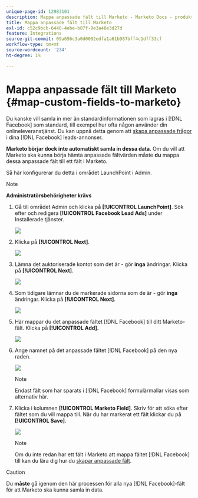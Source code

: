 ```yaml
---
unique-page-id: 12983101
description: Mappa anpassade fält till Marketo - Marketo Docs - produktdokumentation
title: Mappa anpassade fält till Marketo
exl-id: c52c9bcb-6448-4ebe-b87f-9e3a48e3d27d
feature: Integrations
source-git-commit: 09a656c3a0d0002edfa1a61b987bff4c1dff33cf
workflow-type: tm+mt
source-wordcount: '234'
ht-degree: 1%

---
```


# Mappa anpassade fält till Marketo {#map-custom-fields-to-marketo}

Du kanske vill samla in mer än standardinformationen som lagras i [!DNL Facebook] som standard, till exempel hur ofta någon använder din onlineleveranstjänst. Du kan uppnå detta genom att [skapa anpassade frågor](https://www.facebook.com/business/help/774623835981457?helpref=uf_permalink) i dina [!DNL Facebook] leads-annonser.

**Marketo börjar dock inte automatiskt samla in dessa data**. Om du vill att Marketo ska kunna börja hämta anpassade fältvärden måste **du** mappa dessa anpassade fält till ett fält i Marketo.

Så här konfigurerar du detta i området LaunchPoint i Admin.

>[!NOTE]
>
>**Administratörsbehörigheter krävs**

1. Gå till området Admin och klicka på **[!UICONTROL LaunchPoint]**. Sök efter och redigera **[!UICONTROL Facebook Lead Ads]** under Installerade tjänster.

   ![](assets/image2017-10-24-9-3a32-3a16.png)

1. Klicka på **[!UICONTROL Next]**.

   ![](assets/image2017-10-24-14-3a55-3a13.png)

1. Lämna det auktoriserade kontot som det är - gör **inga** ändringar. Klicka på **[!UICONTROL Next]**.

   ![](assets/image2017-10-24-14-3a56-3a48.png)

1. Som tidigare lämnar du de markerade sidorna som de är - gör **inga** ändringar. Klicka på **[!UICONTROL Next]**.

   ![](assets/image2017-10-24-15-3a0-3a54.png)

1. Här mappar du det anpassade fältet [!DNL Facebook] till ditt Marketo-fält. Klicka på **[!UICONTROL Add].**

   ![](assets/image2017-10-24-9-3a33-3a49.png)

1. Ange namnet på det anpassade fältet [!DNL Facebook] på den nya raden.

   ![](assets/image2017-10-24-9-3a37-3a3.png)

   >[!NOTE]
   >
   >Endast fält som har sparats i [!DNL Facebook] formulärmallar visas som alternativ här.

1. Klicka i kolumnen **[!UICONTROL Marketo Field]**. Skriv för att söka efter fältet som du vill mappa till. När du har markerat ett fält klickar du på **[!UICONTROL Save]**.

   ![](assets/image2017-10-24-11-3a16-3a42.png)

   >[!NOTE]
   >
   >Om du inte redan har ett fält i Marketo att mappa fältet [!DNL Facebook] till kan du lära dig hur du [skapar anpassade fält](/help/marketo/product-docs/administration/field-management/create-a-custom-field-in-marketo.md).

>[!CAUTION]
>
>Du **måste** gå igenom den här processen för alla nya [!DNL Facebook]-fält för att Marketo ska kunna samla in data.
